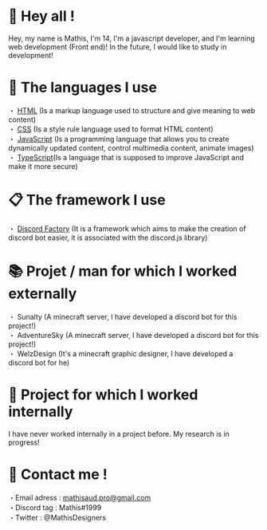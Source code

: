 # 👋 Hey all !
Hey, my name is Mathis, I'm 14, I'm a javascript developer, and I'm learning web development (Front end)!
In the future, I would like to study in development!

# 🔩 The languages I use
・ [HTML](https://developer.mozilla.org/fr/docs/Web/HTML) (Is a markup language used to structure and give meaning to web content)                                                  
・ [CSS](https://developer.mozilla.org/fr/docs/Web/CSS) (Is a style rule language used to format HTML content)                                                        
・ [JavaScript](https://developer.mozilla.org/fr/docs/Web/Javascript) (Is a programming language that allows you to create dynamically updated content, control multimedia content, animate images)                                         
・ [TypeScript](https://www.typescriptlang.org/)(Is a language that is supposed to improve JavaScript and make it more secure)

# 📋 The framework I use
・ [Discord Factory](https://discord-factory.com/) (It is a framework which aims to make the creation of discord bot easier, it is associated with the discord.js library)

# 📚 Projet / man for which I worked externally
・ Sunalty (A minecraft server, I have developed a discord bot for this project!)                                                                                            
・ AdventureSky (A minecraft server, I have developed a discord bot for this project!)                                                                                       
・ WelzDesign (It's a minecraft graphic designer, I have developed a discord bot for he)

# 💼 Project for which I worked internally

I have never worked internally in a project before. My research is in progress!

# 🔗 Contact me !

・Email adress : mathisaud.pro@gmail.com                                                                                                                                        
・Discord tag : Mathis#1999                                                                                                                                                
・Twitter : @MathisDesigners

